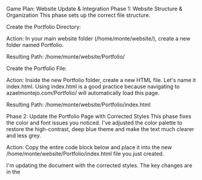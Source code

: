 Game Plan: Website Update & Integration
Phase 1: Website Structure & Organization
This phase sets up the correct file structure.

Create the Portfolio Directory:

Action: In your main website folder (/home/monte/website/), create a new folder named Portfolio.

Resulting Path: /home/monte/website/Portfolio/

Create the Portfolio File:

Action: Inside the new Portfolio folder, create a new HTML file. Let's name it index.html. Using index.html is a good practice because navigating to azaelmontejo.com/Portfolio/ will automatically load this page.

Resulting Path: /home/monte/website/Portfolio/index.html

Phase 2: Update the Portfolio Page with Corrected Styles
This phase fixes the color and font issues you noticed. I've adjusted the color palette to restore the high-contrast, deep blue theme and make the text much clearer and less grey.

Action: Copy the entire code block below and place it into the new /home/monte/website/Portfolio/index.html file you just created.

I'm updating the document with the corrected styles. The key changes are in the <style> section to enhance contrast and readability.

Phase 3: Integrate the Link into Your Main Page
This is the final step. You need to add a link to your new portfolio in the navigation bar of your main homepage (/home/monte/website/index.html).

Where to place it: The best place is in your main navigation menu, alongside "Home," "EXOBOUND," and "Blog." This makes it prominent and easy for visitors to find.

Action: Open your main homepage file (/home/monte/website/index.html). Find the <nav> or navigation section in your code. Add the following line of code inside that navigation list.

HTML

<!-- Add this line to your main page's navigation menu -->
<a href="/Portfolio/" class="text-gray-300 link-hover">Portfolio</a>
For context, it should look something like this (your exact code might vary):

HTML

<!-- Example of what your navigation bar code might look like after editing -->
<nav>
    <!-- ... other navigation elements ... -->
    <div class="hidden md:flex items-center space-x-6 text-sm">
        <a href="/" class="text-gray-300 link-hover">Home</a>
        <a href="/EXOBOUND/" class="text-gray-300 link-hover">EXOBOUND</a>
        
        <!-- THIS IS THE NEW LINK YOU ARE ADDING -->
        <a href="/Portfolio/" class="text-gray-300 link-hover">Portfolio</a>
        <!-- END OF NEW LINK -->

        <a href="/Blog/" class="text-gray-300 link-hover">Blog</a>
    </div>
    <!-- ... -->
</nav>
Once you complete these three phases, your website will be perfectly updated. You'll have a dedicated, well-styled portfolio that showcases your skills, all neatly organized within your site's structure.